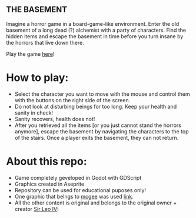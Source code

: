 ## THE BASEMENT

Imagine a horror game in a board-game-like environment. 
Enter the old basement of a long dead (?) alchemist with a party of characters. 
Find the hidden items and escape the basement in time before you turn insane by the horrors that live down there.

Play the game [here](https://sirleoiv.itch.io/the-basement)!

# How to play:
* Select the character you want to move with the mouse and control them with the buttons on the right side of the screen.
* Do not look at disturbing beings for too long. Keep your health and sanity in check!
* Sanity recovers, health does not!
* After you retrieved all the items [or you just cannot stand the horrors anymore],
  escape the basement by navigating the characters to the top of the stairs. Once a player exits the basement, they can not return.

# About this repo:
* Game completely geveloped in Godot with GDScript
* Graphics created in Aseprite
* Repository can be used for educational puposes only!
* One graphic that belngs to [mcgee](https://www.deviantart.com/someonecalledmgee) was used [link](https://www.deviantart.com/someonecalledmgee/art/Pixel-Wooden-Floor-Texture-736852960).
* All the other content is original and belongs to the original owner + creator [Sir Leo IV](https://github.com/SirLeoIV)!
